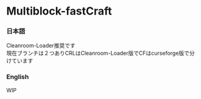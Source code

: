 # Multiblock-fastCraft


### 日本語
Cleanroom-Loader推奨です<br>
現在ブランチは２つありCRLはCleanroom-Loader版でCFはcurseforge版で分けています

### English 
WIP

